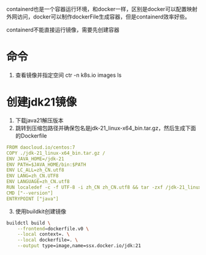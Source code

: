 containerd也是一个容器运行环境，和docker一样，区别是docker可以配置映射外网访问，docker可以制作dockerFile生成容器，但是containerd效率好些。

containerd不能直接运行镜像，需要先创建容器

# 命令
1. 查看镜像并指定空间
ctr -n k8s.io images ls


# 创建jdk21镜像
1. 下载java21解压版本
2. 跳转到压缩包路径并确保包名是jdk-21_linux-x64_bin.tar.gz，然后生成下面的Dockerfile
```yaml
FROM daocloud.io/centos:7
COPY ./jdk-21_linux-x64_bin.tar.gz /
ENV JAVA_HOME=/jdk-21
ENV PATH=$JAVA_HOME/bin:$PATH
ENV LC_ALL=zh_CN.utf8
ENV LANG=zh_CN.UTF8
ENV LANGUAGE=zh_CN.utf8
RUN localedef -c -f UTF-8 -i zh_CN zh_CN.utf8 && tar -zxf /jdk-21_linux-x64_bin.tar.gz -C /
CMD ["--version"]
ENTRYPOINT ["java"]
```
3. 使用buildkit创建镜像
```sh
buildctl build \
	--frontend=dockerfile.v0 \
	--local context=. \
	--local dockerfile=. \
	--output type=image,name=ssx.docker.io/jdk:21
```